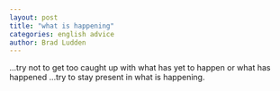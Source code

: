 ```yaml
---
layout: post
title: "what is happening"
categories: english advice
author: Brad Ludden
---
```

...try not to get too caught up with what has yet to happen or what has happened  ...try to stay present in what is happening.
